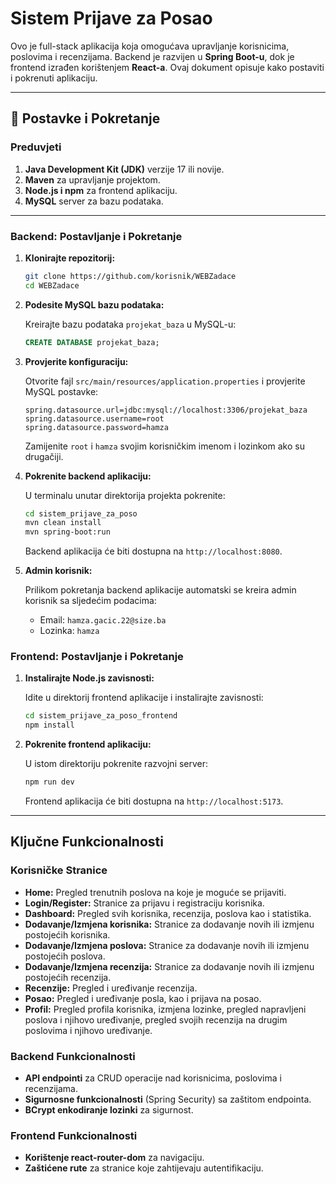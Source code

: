 # Sistem Prijave za Posao

Ovo je full-stack aplikacija koja omogućava upravljanje korisnicima, poslovima i recenzijama. Backend je razvijen u **Spring Boot-u**, dok je frontend izrađen korištenjem **React-a**. Ovaj dokument opisuje kako postaviti i pokrenuti aplikaciju.

---

## 🎯 Postavke i Pokretanje

### Preduvjeti

1. **Java Development Kit (JDK)** verzije 17 ili novije.
2. **Maven** za upravljanje projektom.
3. **Node.js i npm** za frontend aplikaciju.
4. **MySQL** server za bazu podataka.

---

### Backend: Postavljanje i Pokretanje

1. **Klonirajte repozitorij:**

   ```bash
   git clone https://github.com/korisnik/WEBZadace
   cd WEBZadace
   ```

2. **Podesite MySQL bazu podataka:**
   
   Kreirajte bazu podataka `projekat_baza` u MySQL-u:
   
   ```sql
   CREATE DATABASE projekat_baza;
   ```

3. **Provjerite konfiguraciju:**

   Otvorite fajl `src/main/resources/application.properties` i provjerite MySQL postavke:

   ```properties
   spring.datasource.url=jdbc:mysql://localhost:3306/projekat_baza
   spring.datasource.username=root
   spring.datasource.password=hamza
   ```
   Zamijenite `root` i `hamza` svojim korisničkim imenom i lozinkom ako su drugačiji.

4. **Pokrenite backend aplikaciju:**

   U terminalu unutar direktorija projekta pokrenite:

   ```bash
   cd sistem_prijave_za_poso
   mvn clean install
   mvn spring-boot:run
   ```
   Backend aplikacija će biti dostupna na `http://localhost:8080`.

5. **Admin korisnik:**

   Prilikom pokretanja backend aplikacije automatski se kreira admin korisnik sa sljedećim podacima:

   - Email: `hamza.gacic.22@size.ba`
   - Lozinka: `hamza`

### Frontend: Postavljanje i Pokretanje

1. **Instalirajte Node.js zavisnosti:**

   Idite u direktorij frontend aplikacije i instalirajte zavisnosti:

   ```bash
   cd sistem_prijave_za_poso_frontend
   npm install
   ```

2. **Pokrenite frontend aplikaciju:**

   U istom direktoriju pokrenite razvojni server:

   ```bash
   npm run dev
   ```
   Frontend aplikacija će biti dostupna na `http://localhost:5173`.

---

## Ključne Funkcionalnosti

### Korisničke Stranice

- **Home:** Pregled trenutnih poslova na koje je moguće se prijaviti.
- **Login/Register:** Stranice za prijavu i registraciju korisnika.
- **Dashboard:** Pregled svih korisnika, recenzija, poslova kao i statistika.
- **Dodavanje/Izmjena korisnika:** Stranice za dodavanje novih ili izmjenu postojećih korisnika.
- **Dodavanje/Izmjena poslova:** Stranice za dodavanje novih ili izmjenu postojećih poslova.
- **Dodavanje/Izmjena recenzija:** Stranice za dodavanje novih ili izmjenu postojećih recenzija.
- **Recenzije:** Pregled i uređivanje recenzija.
- **Posao:** Pregled i uređivanje posla, kao i prijava na posao.
- **Profil:** Pregled profila korisnika, izmjena lozinke, pregled napravljeni poslova i njihovo uređivanje, pregled svojih recenzija na drugim poslovima i njihovo uređivanje.

### Backend Funkcionalnosti

- **API endpointi** za CRUD operacije nad korisnicima, poslovima i recenzijama.
- **Sigurnosne funkcionalnosti** (Spring Security) sa zaštitom endpointa.
- **BCrypt enkodiranje lozinki** za sigurnost.

### Frontend Funkcionalnosti

- **Korištenje react-router-dom** za navigaciju.
- **Zaštićene rute** za stranice koje zahtijevaju autentifikaciju.
